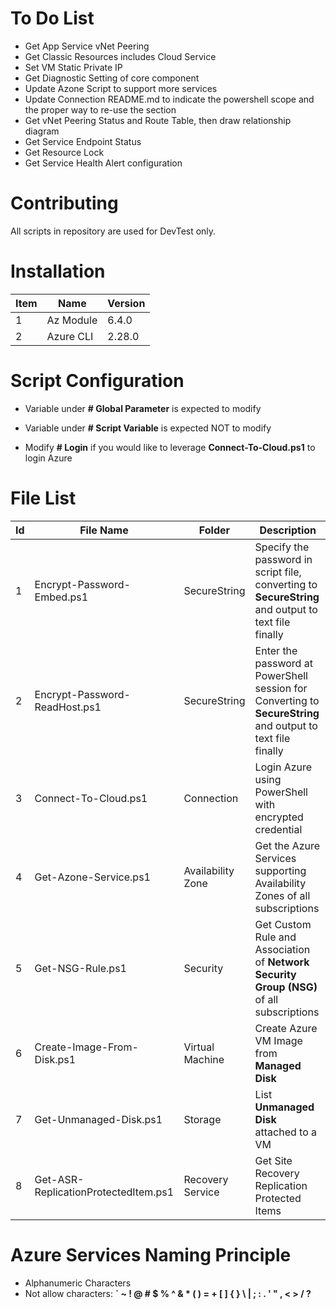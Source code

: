# To Do List
- Get App Service vNet Peering
- Get Classic Resources includes Cloud Service
- Set VM Static Private IP
- Get Diagnostic Setting of core component
- Update Azone Script to support more services
- Update Connection README.md to indicate the powershell scope and the proper way to re-use the section
- Get vNet Peering Status and Route Table, then draw relationship diagram
- Get Service Endpoint Status
- Get Resource Lock 
- Get Service Health Alert configuration


# Contributing
All scripts in repository are used for DevTest only.

# Installation
| Item | Name | Version |
| - | - | - | 
| 1 | Az Module | 6.4.0 |
| 2 | Azure CLI | 2.28.0 |

# Script Configuration
- Variable under **# Global Parameter** is expected to modify

- Variable under **# Script Variable** is expected NOT to modify

- Modify **# Login** if you would like to leverage **Connect-To-Cloud.ps1** to login Azure

# File List
| Id | File Name | Folder | Description |
| - | - | - | - |
| 1 | Encrypt-Password-Embed.ps1 | SecureString | Specify the password in script file, converting to **SecureString** and output to text file finally |
| 2 | Encrypt-Password-ReadHost.ps1 | SecureString | Enter the password at PowerShell session for Converting to **SecureString** and output to text file finally |
| 3 | Connect-To-Cloud.ps1 | Connection | Login Azure using PowerShell with encrypted credential |
| 4 | Get-Azone-Service.ps1 | Availability Zone | Get the Azure Services supporting Availability Zones of all subscriptions |
| 5 | Get-NSG-Rule.ps1 | Security | Get Custom Rule and Association of **Network Security Group (NSG)** of all subscriptions |
| 6 | Create-Image-From-Disk.ps1 | Virtual Machine | Create Azure VM Image from **Managed Disk** |
| 7 | Get-Unmanaged-Disk.ps1 | Storage | List **Unmanaged Disk** attached to a VM |
| 8 | Get-ASR-ReplicationProtectedItem.ps1 | Recovery Service | Get Site Recovery Replication Protected Items |

# Azure Services Naming Principle
- Alphanumeric Characters
- Not allow characters: **` ~ ! @ # $ % ^ & * ( ) = + [ ] { } \ | ; : . ' " , < > / ?**

